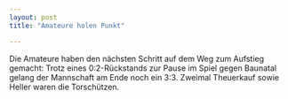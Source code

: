 ```yaml
---
layout: post
title: "Amateure holen Punkt"

---
```


Die Amateure haben den nächsten Schritt auf dem Weg zum Aufstieg gemacht: Trotz eines 0:2-Rückstands zur Pause im Spiel gegen Baunatal gelang der Mannschaft am Ende noch ein 3:3. Zweimal Theuerkauf sowie Heller waren die Torschützen. 


